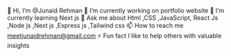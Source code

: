 👋 Hi, I’m @Junaid Rehman
🔭 I’m currently working on portfolio website
🌱 I’m currently learning Next js 
💬 Ask me about Html ,CSS ,JavaScript, React Js ,Node js ,Next js ,Express js ,Tailwind css
📫 How to reach me meetjunaidrehman@gmail.com
⚡ Fun fact I like to help others with valuable insights

<!---
junaidrehmanhere/junaidrehmanhere is a ✨ special ✨ repository because its `README.md` (this file) appears on your GitHub profile.
You can click the Preview link to take a look at your changes.
--->
